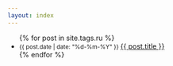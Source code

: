 ```yaml
---
layout: index
---
```


<ul class="posts">
  {% for post in site.tags.ru %}
  <li>
    <small class="datetime muted" data-time="{{ post.date }}">{{ post.date | date: "%d-%m-%Y" }} </small>
    <a href="{{ post.url }}">{{ post.title }}</a>
  </li>
  {% endfor %}
</ul>
